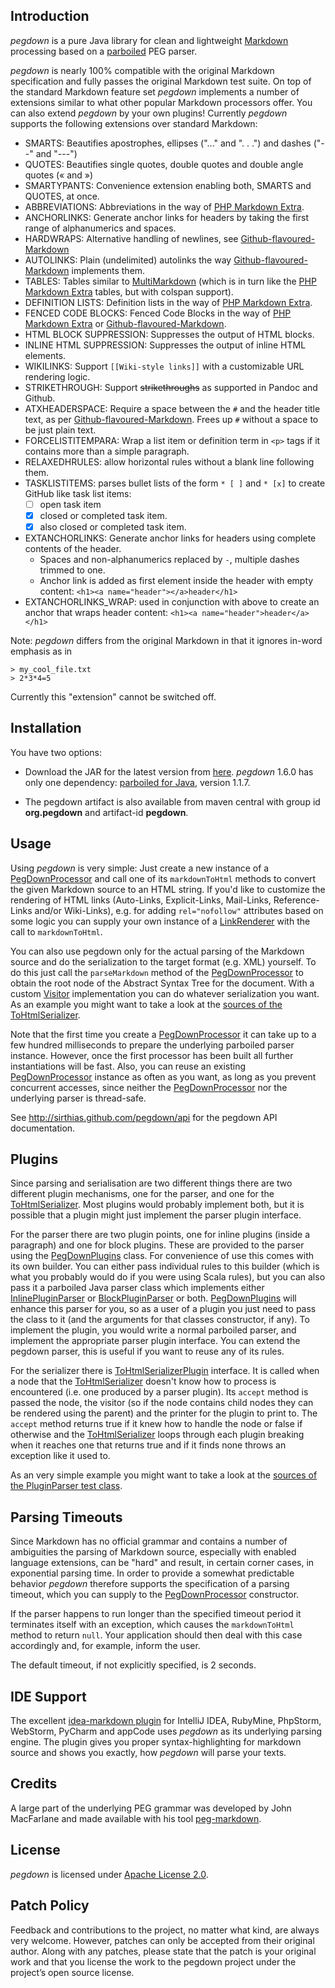 Introduction
------------

_pegdown_ is a pure Java library for clean and lightweight [Markdown] processing based on a [parboiled] PEG parser.

_pegdown_ is nearly 100% compatible with the original Markdown specification and fully passes the original Markdown test suite.
On top of the standard Markdown feature set _pegdown_ implements a number of extensions similar to what other popular
Markdown processors offer. You can also extend _pegdown_ by your own plugins!
Currently _pegdown_ supports the following extensions over standard Markdown:

* SMARTS: Beautifies apostrophes, ellipses ("..." and ". . .") and dashes ("--" and "---")
* QUOTES: Beautifies single quotes, double quotes and double angle quotes (&laquo; and &raquo;)
* SMARTYPANTS: Convenience extension enabling both, SMARTS and QUOTES, at once.
* ABBREVIATIONS: Abbreviations in the way of [PHP Markdown Extra](http://michelf.com/projects/php-markdown/extra/#abbr).
* ANCHORLINKS: Generate anchor links for headers by taking the first range of alphanumerics and spaces.
* HARDWRAPS: Alternative handling of newlines, see [Github-flavoured-Markdown]
* AUTOLINKS: Plain (undelimited) autolinks the way [Github-flavoured-Markdown] implements them.
* TABLES: Tables similar to [MultiMarkdown](http://fletcherpenney.net/multimarkdown/) (which is in turn like the [PHP Markdown Extra](http://michelf.com/projects/php-markdown/extra/#table) tables, but with colspan support).
* DEFINITION LISTS: Definition lists in the way of [PHP Markdown Extra](http://michelf.com/projects/php-markdown/extra/#def-list).
* FENCED CODE BLOCKS: Fenced Code Blocks in the way of [PHP Markdown Extra](http://michelf.com/projects/php-markdown/extra/#fenced-code-blocks) or [Github-flavoured-Markdown].
* HTML BLOCK SUPPRESSION: Suppresses the output of HTML blocks.
* INLINE HTML SUPPRESSION: Suppresses the output of inline HTML elements.
* WIKILINKS: Support `[[Wiki-style links]]` with a customizable URL rendering logic.
* STRIKETHROUGH: Support ~~strikethroughs~~ as supported in Pandoc and Github.
* ATXHEADERSPACE: Require a space between the `#` and the header title text, as per [Github-flavoured-Markdown]. Frees up `#` without a space to be just plain text.
* FORCELISTITEMPARA: Wrap a list item or definition term in `<p>` tags if it contains more than a simple paragraph.
* RELAXEDHRULES: allow horizontal rules without a blank line following them.
* TASKLISTITEMS: parses bullet lists of the form `* [ ]` and `* [x]` to create GitHub like task list items:
    * [ ] open task item
    * [x] closed or completed task item.
    * [X] also closed or completed task item.
* EXTANCHORLINKS: Generate anchor links for headers using complete contents of the header.
    * Spaces and non-alphanumerics replaced by `-`, multiple dashes trimmed to one.
    * Anchor link is added as first element inside the header with empty content: `<h1><a name="header"></a>header</h1>`
* EXTANCHORLINKS_WRAP: used in conjunction with above to create an anchor that wraps header content: `<h1><a name="header">header</a></h1>` 
                        
Note: _pegdown_ differs from the original Markdown in that it ignores in-word emphasis as in

    > my_cool_file.txt
    > 2*3*4=5

Currently this "extension" cannot be switched off.


Installation
------------

You have two options:

* Download the JAR for the latest version from [here](http://repo1.maven.org/maven2/org/pegdown/pegdown/).
  _pegdown_ 1.6.0 has only one dependency: [parboiled for Java][parboiled], version 1.1.7.
   
* The pegdown artifact is also available from maven central with group id **org.pegdown** and artifact-id **pegdown**.


Usage
-----

Using _pegdown_ is very simple: Just create a new instance of a [PegDownProcessor] and call one of its
`markdownToHtml` methods to convert the given Markdown source to an HTML string. If you'd like to customize the
rendering of HTML links (Auto-Links, Explicit-Links, Mail-Links, Reference-Links and/or Wiki-Links), e.g. for adding
`rel="nofollow"` attributes based on some logic you can supply your own instance of a [LinkRenderer] with the call
to `markdownToHtml`.

You can also use pegdown only for the actual parsing of the Markdown source and do the serialization to the
target format (e.g. XML) yourself. To do this just call the `parseMarkdown` method of the [PegDownProcessor] to obtain
the root node of the Abstract Syntax Tree for the document.
With a custom [Visitor] implementation you can do whatever serialization you want. As an example you might want to
take a look at the [sources of the ToHtmlSerializer][ToHtmlSerializer].

Note that the first time you create a [PegDownProcessor] it can take up to a few hundred milliseconds to prepare the
underlying parboiled parser instance. However, once the first processor has been built all further instantiations will
be fast. Also, you can reuse an existing [PegDownProcessor] instance as often as you want, as long as you prevent
concurrent accesses, since neither the [PegDownProcessor] nor the underlying parser is thread-safe.

See <http://sirthias.github.com/pegdown/api> for the pegdown API documentation.


Plugins
-------

Since parsing and serialisation are two different things there are two different plugin mechanisms, one for the parser,
and one for the [ToHtmlSerializer]. Most plugins would probably implement both, but it is possible that a plugin might
just implement the parser plugin interface.

For the parser there are two plugin points, one for inline plugins (inside a paragraph) and one for block plugins. These
are provided to the parser using the [PegDownPlugins] class. For convenience of use this comes with its own builder.
You can either pass individual rules to this builder (which is what you probably would do if you were using Scala
rules), but you can also pass it a parboiled Java parser class which implements either [InlinePluginParser] or
[BlockPluginParser] or both. [PegDownPlugins] will enhance this parser for you, so as a user of a plugin you just need
to pass the class to it (and the arguments for that classes constructor, if any). To implement the plugin, you would
write a normal parboiled parser, and implement the appropriate parser plugin interface. You can extend the pegdown
parser, this is useful if you want to reuse any of its rules.

For the serializer there is [ToHtmlSerializerPlugin] interface. It is called when a node that the [ToHtmlSerializer]
doesn't know how to process is encountered (i.e. one produced by a parser plugin). Its `accept` method is passed the
node, the visitor (so if the node contains child nodes they can be rendered using the parent) and the printer for the
plugin to print to. The `accept` method returns true if it knew how to handle the node or false if otherwise and
the [ToHtmlSerializer] loops through each plugin breaking when it reaches one that returns true and if it finds none
throws an exception like it used to.

As an very simple example you might want to take a look at the [sources of the PluginParser test class][PluginParser].


Parsing Timeouts
----------------

Since Markdown has no official grammar and contains a number of ambiguities the parsing of Markdown source, especially
with enabled language extensions, can be "hard" and result, in certain corner cases, in exponential parsing time.
In order to provide a somewhat predictable behavior *pegdown* therefore supports the specification of a parsing timeout,
which you can supply to the [PegDownProcessor] constructor.

If the parser happens to run longer than the specified timeout period it terminates itself with an exception, which
causes the `markdownToHtml` method to return `null`. Your application should then deal with this case accordingly and,
for example, inform the user.

The default timeout, if not explicitly specified, is 2 seconds.


IDE Support
-----------

The excellent [idea-markdown plugin] for IntelliJ IDEA, RubyMine, PhpStorm, WebStorm, PyCharm and appCode uses _pegdown_
as its underlying parsing engine. The plugin gives you proper syntax-highlighting for markdown source and shows you
exactly, how _pegdown_ will parse your texts.


Credits
-------

A large part of the underlying PEG grammar was developed by John MacFarlane and made available with his
tool [peg-markdown](http://github.com/jgm/peg-markdown).   


License
-------

_pegdown_ is licensed under [Apache License 2.0](http://www.apache.org/licenses/LICENSE-2.0).


Patch Policy
------------

Feedback and contributions to the project, no matter what kind, are always very welcome.
However, patches can only be accepted from their original author.
Along with any patches, please state that the patch is your original work and that you license the work to the pegdown
project under the project’s open source license.
  
   [Markdown]: http://daringfireball.net/projects/markdown/ "Main Markdown site"
   [parboiled]: http://www.parboiled.org
   [Github-flavoured-Markdown]: http://github.github.com/github-flavored-markdown/
   [MultiMarkdown]: http://fletcherpenney.net/multimarkdown/users_guide/multimarkdown_syntax_guide/
   [PegDownProcessor]: http://www.decodified.com/pegdown/api/org/pegdown/PegDownProcessor.html
   [LinkRenderer]: http://www.decodified.com/pegdown/api/org/pegdown/LinkRenderer.html
   [Visitor]: http://www.decodified.com/pegdown/api/org/pegdown/ast/Visitor.html
   [ToHtmlSerializer]: https://github.com/sirthias/pegdown/blob/master/src/main/java/org/pegdown/ToHtmlSerializer.java
   [idea-markdown plugin]: https://github.com/nicoulaj/idea-markdown
   [SBT]: http://www.scala-sbt.org/
   [Node]: http://www.decodified.com/pegdown/api/org/pegdown/ast/Node.html
   [PegDownPlugins]: http://github.com/sirthias/pegdown/blob/master/src/main/java/org/pegdown/plugins/PegDownPlugins.java
   [InlinePluginParser]: http://github.com/sirthias/pegdown/blob/master/src/main/java/org/pegdown/plugins/InlinePluginParser.java
   [BlockPluginParser]: http://github.com/sirthias/pegdown/blob/master/src/main/java/org/pegdown/plugins/BlockPluginParser.java
   [ToHtmlSerializerPlugin]: http://github.com/sirthias/pegdown/blob/master/src/main/java/org/pegdown/plugins/ToHtmlSerializerPlugin.java
   [PluginParser]: http://github.com/sirthias/pegdown/blob/master/src/test/java/org/pegdown/PluginParser.java
